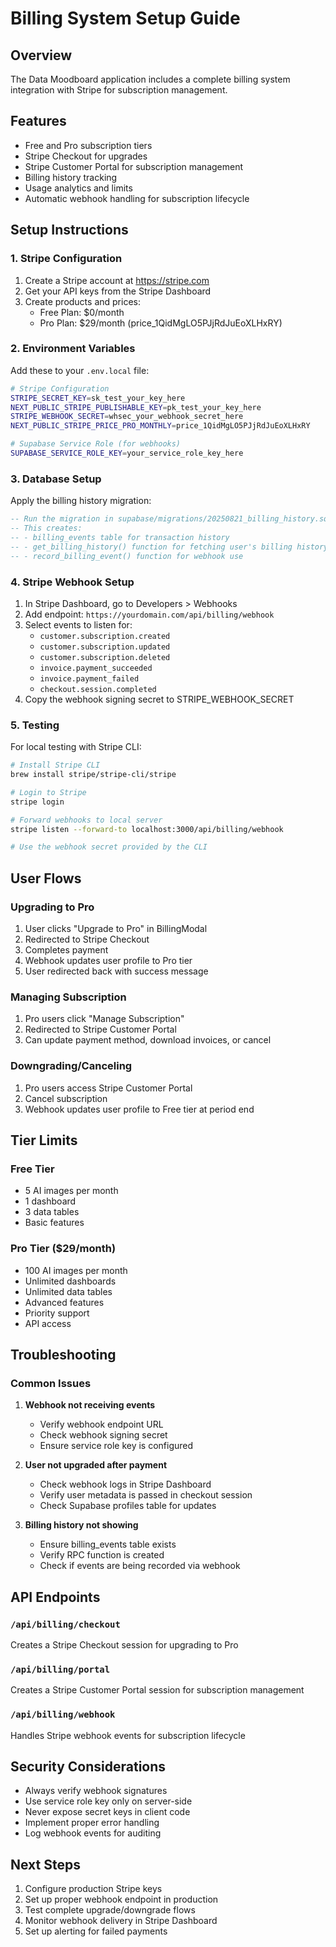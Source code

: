 # Billing System Setup Guide

## Overview
The Data Moodboard application includes a complete billing system integration with Stripe for subscription management.

## Features
- Free and Pro subscription tiers
- Stripe Checkout for upgrades
- Stripe Customer Portal for subscription management
- Billing history tracking
- Usage analytics and limits
- Automatic webhook handling for subscription lifecycle

## Setup Instructions

### 1. Stripe Configuration

1. Create a Stripe account at https://stripe.com
2. Get your API keys from the Stripe Dashboard
3. Create products and prices:
   - Free Plan: $0/month
   - Pro Plan: $29/month (price_1QidMgLO5PJjRdJuEoXLHxRY)

### 2. Environment Variables

Add these to your `.env.local` file:

```bash
# Stripe Configuration
STRIPE_SECRET_KEY=sk_test_your_key_here
NEXT_PUBLIC_STRIPE_PUBLISHABLE_KEY=pk_test_your_key_here
STRIPE_WEBHOOK_SECRET=whsec_your_webhook_secret_here
NEXT_PUBLIC_STRIPE_PRICE_PRO_MONTHLY=price_1QidMgLO5PJjRdJuEoXLHxRY

# Supabase Service Role (for webhooks)
SUPABASE_SERVICE_ROLE_KEY=your_service_role_key_here
```

### 3. Database Setup

Apply the billing history migration:

```sql
-- Run the migration in supabase/migrations/20250821_billing_history.sql
-- This creates:
-- - billing_events table for transaction history
-- - get_billing_history() function for fetching user's billing history
-- - record_billing_event() function for webhook use
```

### 4. Stripe Webhook Setup

1. In Stripe Dashboard, go to Developers > Webhooks
2. Add endpoint: `https://yourdomain.com/api/billing/webhook`
3. Select events to listen for:
   - `customer.subscription.created`
   - `customer.subscription.updated`
   - `customer.subscription.deleted`
   - `invoice.payment_succeeded`
   - `invoice.payment_failed`
   - `checkout.session.completed`
4. Copy the webhook signing secret to STRIPE_WEBHOOK_SECRET

### 5. Testing

For local testing with Stripe CLI:

```bash
# Install Stripe CLI
brew install stripe/stripe-cli/stripe

# Login to Stripe
stripe login

# Forward webhooks to local server
stripe listen --forward-to localhost:3000/api/billing/webhook

# Use the webhook secret provided by the CLI
```

## User Flows

### Upgrading to Pro
1. User clicks "Upgrade to Pro" in BillingModal
2. Redirected to Stripe Checkout
3. Completes payment
4. Webhook updates user profile to Pro tier
5. User redirected back with success message

### Managing Subscription
1. Pro users click "Manage Subscription"
2. Redirected to Stripe Customer Portal
3. Can update payment method, download invoices, or cancel

### Downgrading/Canceling
1. Pro users access Stripe Customer Portal
2. Cancel subscription
3. Webhook updates user profile to Free tier at period end

## Tier Limits

### Free Tier
- 5 AI images per month
- 1 dashboard
- 3 data tables
- Basic features

### Pro Tier ($29/month)
- 100 AI images per month
- Unlimited dashboards
- Unlimited data tables
- Advanced features
- Priority support
- API access

## Troubleshooting

### Common Issues

1. **Webhook not receiving events**
   - Verify webhook endpoint URL
   - Check webhook signing secret
   - Ensure service role key is configured

2. **User not upgraded after payment**
   - Check webhook logs in Stripe Dashboard
   - Verify user metadata is passed in checkout session
   - Check Supabase profiles table for updates

3. **Billing history not showing**
   - Ensure billing_events table exists
   - Verify RPC function is created
   - Check if events are being recorded via webhook

## API Endpoints

### `/api/billing/checkout`
Creates a Stripe Checkout session for upgrading to Pro

### `/api/billing/portal`
Creates a Stripe Customer Portal session for subscription management

### `/api/billing/webhook`
Handles Stripe webhook events for subscription lifecycle

## Security Considerations

- Always verify webhook signatures
- Use service role key only on server-side
- Never expose secret keys in client code
- Implement proper error handling
- Log webhook events for auditing

## Next Steps

1. Configure production Stripe keys
2. Set up proper webhook endpoint in production
3. Test complete upgrade/downgrade flows
4. Monitor webhook delivery in Stripe Dashboard
5. Set up alerting for failed payments